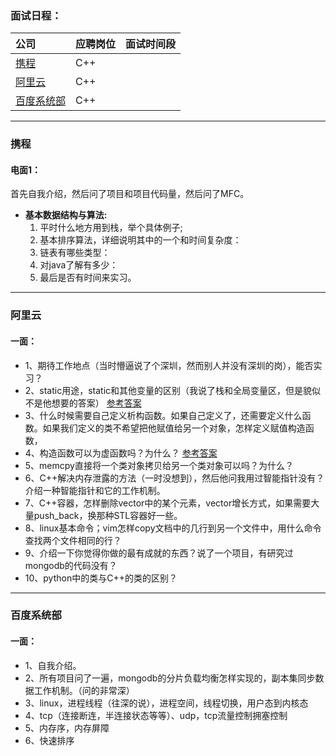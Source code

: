 ### **面试日程：** 

| 公司 | 应聘岗位 |面试时间段 |
| :------------- |:-------------|:-------------|
|[携程](#xiecheng) | C++ |   |
|[阿里云](#aliyun) | C++ | | 
|[百度系统部](#baidu_xitongbu) | C++ | |

----
### <a id="xiecheng"> 携程 </a>

#### **电面1：**<br>
首先自我介绍，然后问了项目和项目代码量，然后问了MFC。<br>
- **基本数据结构与算法:**
    1. 平时什么地方用到栈，举个具体例子;
    2. 基本排序算法，详细说明其中的一个和时间复杂度：
    3. 链表有哪些类型：
    4. 对java了解有多少：
    5. 最后是否有时间来实习。

----
### <a id="aliyun">阿里云 </a>
#### 一面：
- 1、期待工作地点（当时懵逼说了个深圳，然而别人并没有深圳的岗），能否实习？
- 2、static用途，static和其他变量的区别（我说了栈和全局变量区，但是貌似不是他想要的答案） [参考答案](http://blog.csdn.net/leo115/article/details/8085414)
- 3、什么时候需要自己定义析构函数。如果自己定义了，还需要定义什么函数。如果我们定义的类不希望把他赋值给另一个对象，怎样定义赋值构造函数，
- 4、构造函数可以为虚函数吗？为什么？ [参考答案](http://www.cnblogs.com/lixiaohui-ambition/archive/2012/08/28/2660708.html)
- 5、memcpy直接将一个类对象拷贝给另一个类对象可以吗？为什么？
- 6、C++解决内存泄露的方法（一时没想到），然后他问我用过智能指针没有？介绍一种智能指针和它的工作机制。
- 7、C++容器，怎样删除vector中的某个元素，vector增长方式，如果需要大量push_back，换那种STL容器好一些。
- 8、linux基本命令；vim怎样copy文档中的几行到另一个文件中，用什么命令查找两个文件相同的行？
- 9、介绍一下你觉得你做的最有成就的东西？说了一个项目，有研究过mongodb的代码没有？
- 10、python中的类与C++的类的区别？


----
### <a id="baidu_xitongbu"> 百度系统部 </a>
#### 一面：
- 1、自我介绍。
- 2、所有项目问了一遍，mongodb的分片负载均衡怎样实现的，副本集同步数据工作机制。（问的非常深）
- 3、linux，进程线程（往深的说），进程空间，线程切换，用户态到内核态
- 4、tcp（连接断连，半连接状态等等）、udp，tcp流量控制拥塞控制
- 5、内存序，内存屏障
- 6、快速排序
